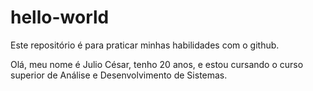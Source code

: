 # hello-world
Este repositório é para praticar minhas habilidades com o github.

Olá, meu nome é Julio César, tenho 20 anos, e estou cursando o curso superior de Análise e Desenvolvimento de Sistemas.
